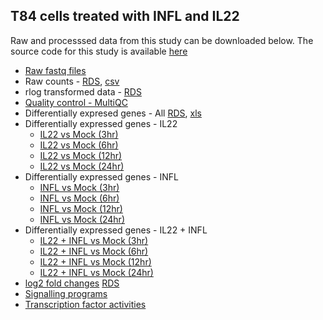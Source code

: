 ## T84 cells treated with INFL and IL22

Raw and processsed data from this study can be downloaded below. The source code for this study is available [here](https://github.com/ashwini-kr-sharma/Boulant-IL22-INFL)

- [Raw fastq files](https://www.ncbi.nlm.nih.gov/gds)
- Raw counts - [RDS](/data/T84_IL22_INFL_filtered_counts.RDS), [csv](/data/T84_IL22_INFL_filtered_counts.csv)
- rlog transformed data - [RDS](/data/rlogTransformation.RDS)
- [Quality control - MultiQC](/results/MultiQC/multiqc_report.html)
- Differentially expresed genes - All [RDS](/data/diffExpGenes.RDS), [xls](/data/DGEtables.xls)
- Differentially expressed genes - IL22
  - [IL22 vs Mock (3hr)](/src/07_DSeq2_Rmarkdown/IL22_3hr_vs_Mock_3hr.html)
  - [IL22 vs Mock (6hr)](/src/07_DSeq2_Rmarkdown/IL22_6hr_vs_Mock_6hr.html)
  - [IL22 vs Mock (12hr)](/src/07_DSeq2_Rmarkdown/IL22_12hr_vs_Mock_12hr.html)
  - [IL22 vs Mock (24hr)](/src/07_DSeq2_Rmarkdown/IL22_24hr_vs_Mock_24hr.html)
- Differentially expressed genes - INFL
  - [INFL vs Mock (3hr)](/src/07_DSeq2_Rmarkdown/IFNL_3hr_vs_Mock_3hr.html)
  - [INFL vs Mock (6hr)](/src/07_DSeq2_Rmarkdown/IFNL_6hr_vs_Mock_6hr.html)
  - [INFL vs Mock (12hr)](/src/07_DSeq2_Rmarkdown/IFNL_12hr_vs_Mock_12hr.html)
  - [INFL vs Mock (24hr)](/src/07_DSeq2_Rmarkdown/IFNL_24hr_vs_Mock_24hr.html)
- Differentially expressed genes - IL22 + INFL
  - [IL22 + INFL vs Mock (3hr)](/src/07_DSeq2_Rmarkdown/IL22_IFNL_3hr_vs_Mock_3hr.html)
  - [IL22 + INFL vs Mock (6hr)](/src/07_DSeq2_Rmarkdown/IL22_IFNL_6hr_vs_Mock_6hr.html)
  - [IL22 + INFL vs Mock (12hr)](/src/07_DSeq2_Rmarkdown/IL22_IFNL_12hr_vs_Mock_12hr.html)
  - [IL22 + INFL vs Mock (24hr)](/src/07_DSeq2_Rmarkdown/IL22_IFNL_24hr_vs_Mock_24hr.html)
- [log2 fold changes](/data/DGE/log2_fold_change.html) [RDS](/data/diffExpLogFCmatrix.RDS)
- [Signalling programs](/data/progeny_all_results.csv)
- [Transcription factor activities](data/tfactivity_all_results.csv)
